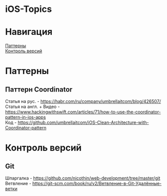 # iOS-Topics

# Навигация

[Паттерны](https://github.com/Alex0Klain/iOS-Topics#паттерны)  
[Контроль версий](https://github.com/Alex0Klain/iOS-Topics#контроль-версий)

# Паттерны
  
## Паттерн Coordinator

Статья на рус. - https://habr.com/ru/company/umbrellaitcom/blog/426507/  
Статья на англ. + Видео - https://www.hackingwithswift.com/articles/71/how-to-use-the-coordinator-pattern-in-ios-apps  
Код - https://github.com/umbrellaitcom/iOS-Clean-Architecture-with-Coordinator-pattern  

# Контроль версий
  
## Git

Шпаргалка - https://github.com/nicothin/web-development/tree/master/git  
Ветвление - https://git-scm.com/book/ru/v2/Ветвление-в-Git-Удалённые-ветки  
